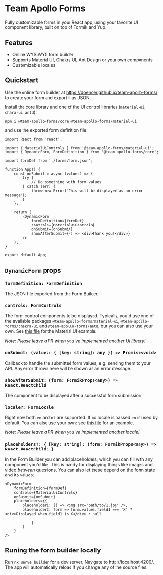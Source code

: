 # Team Apollo Forms

Fully customizable forms in your React app, using your favorite UI component library, built on top of Formik and Yup.

## Features

-   Online WYSIWYG form builder
-   Supports Material UI, Chakra UI, Ant Design or your own components
-   Customizable locales

## Quickstart

Use the online form builder at https://doender.github.io/team-apollo-forms/ to create your form and export it as JSON.

Install the core library and one of the UI control libraries (`material-ui`, `chara-ui`, `antd`):

```sh
npm i @team-apollo-forms/core @team-apollo-forms/material-ui
```

and use the exported form definition file:

```tsx
import React from 'react';

import { MaterialUiControls } from '@team-apollo-forms/material-ui';
import { DynamicForm, FormDefinition } from '@team-apollo-forms/core';

import formDef from './forms/form.json';

function App() {
    const onSubmit = async (values) => {
        try {
            // Do something with form values
        } catch (err) {
            throw new Error('This will be displayed as an error message');
        }
    };

    return (
        <DynamicForm
            formDefinition={formDef}
            controls={MaterialUiControls}
            onSubmit={onSubmit}
            showAfterSubmit={() => <div>Thank you!</div>}
        />
    );
}

export default App;
```

## `DynamicForm` props

### `formDefinition: FormDefinition`

The JSON file exported from the Form Builder.

### `controls: FormControls`

The form control components to be displayed. Typically, you'd use one of the available packages `@team-apollo-forms/material-ui`, `@team-apollo-forms/chakra-ui` and `@team-apollo-forms/antd`, but you can also use your own. See [this file](libs/material-ui/src/controls.tsx) for the Material UI example.

_Note: Please leave a PR when you've implemented another UI library!_

### `onSubmit: (values: { [key: string]: any }) => Promise<void>`

Callback to handle the submitted form values, e.g. sending them to your API. Any error thrown here will be shown as an error message.

### `showAfterSubmit: (form: FormikProps<any>) => React.ReactChild`

The component to be displayed after a successful form submission

### `locale?: FormLocale`

Right now both `en` and `nl` are supported. If no locale is passed `en` is used by default. You can also use your own: see [this file](libs/core/src/locales.ts) for an example.

_Note: Please leave a PR when you've implemented another locale!_

### `placeholders?: { [key: string]: (form: FormikProps<any>) => React.ReactChild; }`

In the Form Builder you can add placeholders, which you can fill with any component you'd like. This is handy for displaying things like images and video _between_ questions. You can also let these depend on the form state and its values:

```tsx
<DynamicForm
    formDefinition={formDef}
    controls={MaterialUiControls}
    onSubmit={onSubmit}
    placeholders={{
        placeholder1: () => <img src="path/to/1.jpg" />,
        placeholder2: form => form.values.field1 === 'X' ? <div>Displayed when field1 is X</div> : null

            }
        }
    }
/>
```

## Runing the form builder locally

Run `nx serve builder` for a dev server. Navigate to http://localhost:4200/. The app will automatically reload if you change any of the source files.
